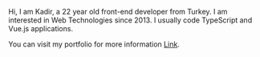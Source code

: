 Hi, I am Kadir, a 22 year old front-end developer from Turkey. I am interested in Web Technologies since 2013. I usually code TypeScript and Vue.js applications.

You can visit my portfolio for more information [Link](https://kadiryazici.dev).
